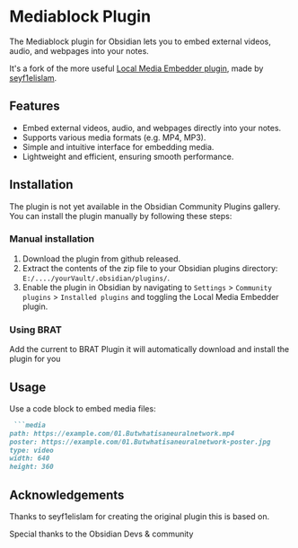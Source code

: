# Mediablock Plugin

The Mediablock plugin for Obsidian lets you to embed external videos, audio, and webpages into your notes.

It's a fork of the more useful [Local Media Embedder plugin](https://github.com/seyf1elislam/obsidian-LocalMediaEmbedder-plugin), made by [seyf1elislam](https://github.com/seyf1elislam).


## Features
- Embed external videos, audio, and webpages directly into your notes.
- Supports various media formats (e.g. MP4, MP3).
- Simple and intuitive interface for embedding media.
- Lightweight and efficient, ensuring smooth performance.


## Installation
The plugin is not yet available in the Obsidian Community Plugins gallery. You can install the plugin manually by following these steps:

### Manual installation
1. Download the plugin from github released.
2. Extract the contents of the zip file to your Obsidian plugins directory: `E:/..../yourVault/.obsidian/plugins/`.
3. Enable the plugin in Obsidian by navigating to `Settings` > `Community plugins` > `Installed plugins` and toggling the Local Media Embedder plugin.

### Using BRAT
Add the current  to BRAT Plugin it will automatically download and install the plugin for you 


## Usage
Use a code block to embed media files:
```markdown
 ```media
path: https://example.com/01.Butwhatisaneuralnetwork.mp4
poster: https://example.com/01.Butwhatisaneuralnetwork-poster.jpg
type: video
width: 640
height: 360

```

## Acknowledgements
Thanks to seyf1elislam for creating the original plugin this is based on.

Special thanks to the Obsidian Devs & community 
